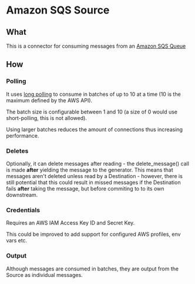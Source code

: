 # Amazon SQS Source

## What

This is a connector for consuming messages from an [Amazon SQS Queue](https://docs.aws.amazon.com/AWSSimpleQueueService/latest/SQSDeveloperGuide/welcome.html)

## How

### Polling

It uses [long polling](https://docs.aws.amazon.com/AWSSimpleQueueService/latest/SQSDeveloperGuide/sqs-short-and-long-polling.html) to consume in batches
of up to 10 at a time (10 is the maximum defined by the AWS API).

The batch size is configurable between 1 and 10 (a size of 0 would use short-polling, this is not allowed).

Using larger batches reduces the amount of connections thus increasing performance.

### Deletes

Optionally, it can delete messages after reading - the delete_message() call is made **after** yielding the message to the generator.
This means that messages aren't deleted unless read by a Destination - however, there is still potential that this could result in
missed messages if the Destination fails **after** taking the message, but before commiting to to its own downstream.

### Credentials

Requires an AWS IAM Access Key ID and Secret Key.

This could be improved to add support for configured AWS profiles, env vars etc.

### Output

Although messages are consumed in batches, they are output from the Source as individual messages.
